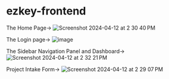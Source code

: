 # ezkey-frontend

The Home Page->
![Screenshot 2024-04-12 at 2 30 40 PM](https://github.com/EZ-Key-Technologies/ezkey-frontend/assets/158530031/0eefd21f-fb2d-4ebc-8aac-a3f224b59521)

The Login page->
![image](https://github.com/EZ-Key-Technologies/ezkey-frontend/assets/158637348/556ee3f1-ef46-4b99-8ee7-a54b63a54a89)

The Sidebar Navigation Panel and Dashboard->
![Screenshot 2024-04-12 at 2 32 21 PM](https://github.com/EZ-Key-Technologies/ezkey-frontend/assets/158530031/c28b1487-f788-4f00-bef3-f698e550c0c9)

Project Intake Form->
![Screenshot 2024-04-12 at 2 29 07 PM](https://github.com/EZ-Key-Technologies/ezkey-frontend/assets/158530031/e9c295c7-0bc2-4778-92f9-40c930046011)







